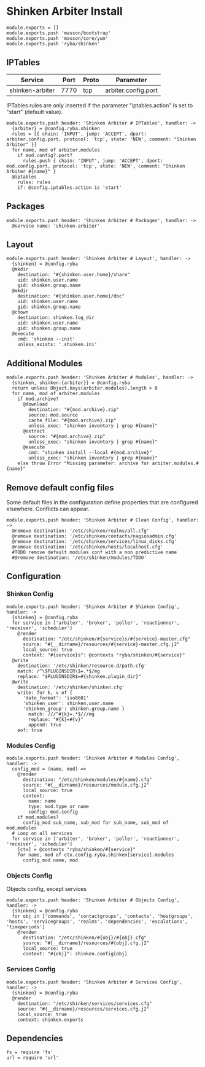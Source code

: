 
# Shinken Arbiter Install

    module.exports = []
    module.exports.push 'masson/bootstrap'
    module.exports.push 'masson/core/yum'
    module.exports.push 'ryba/shinken'

## IPTables

| Service          | Port  | Proto | Parameter              |
|------------------|-------|-------|------------------------|
| shinken-arbiter  | 7770  |  tcp  |  arbiter.config.port   |

IPTables rules are only inserted if the parameter "iptables.action" is set to
"start" (default value).

    module.exports.push header: 'Shinken Arbiter # IPTables', handler: ->
      {arbiter} = @config.ryba.shinken
      rules = [{ chain: 'INPUT', jump: 'ACCEPT', dport: arbiter.config.port, protocol: 'tcp', state: 'NEW', comment: "Shinken Arbiter" }]
      for name, mod of arbiter.modules
        if mod.config?.port?
          rules.push { chain: 'INPUT', jump: 'ACCEPT', dport: mod.config.port, protocol: 'tcp', state: 'NEW', comment: "Shinken Arbiter #{name}" }
      @iptables
        rules: rules
        if: @config.iptables.action is 'start'

## Packages

    module.exports.push header: 'Shinken Arbiter # Packages', handler: ->
      @service name: 'shinken-arbiter'

## Layout

    module.exports.push header: 'Shinken Arbiter # Layout', handler: ->
      {shinken} = @config.ryba
      @mkdir
        destination: "#{shinken.user.home}/share"
        uid: shinken.user.name
        gid: shinken.group.name
      @mkdir
        destination: "#{shinken.user.home}/doc"
        uid: shinken.user.name
        gid: shinken.group.name
      @chown
        destination: shinken.log_dir
        uid: shinken.user.name
        gid: shinken.group.name
      @execute
        cmd: 'shinken --init'
        unless_exists: '.shinken.ini'

## Additional Modules

    module.exports.push header: 'Shinken Arbiter # Modules', handler: ->
      {shinken, shinken:{arbiter}} = @config.ryba
      return unless Object.keys(arbiter.modules).length > 0
      for name, mod of arbiter.modules
        if mod.archive?
          @download
            destination: "#{mod.archive}.zip"
            source: mod.source
            cache_file: "#{mod.archive}.zip"
            unless_exec: "shinken inventory | grep #{name}"
          @extract
            source: "#{mod.archive}.zip"
            unless_exec: "shinken inventory | grep #{name}"
          @execute
            cmd: "shinken install --local #{mod.archive}"
            unless_exec: "shinken inventory | grep #{name}"
        else throw Error "Missing parameter: archive for arbiter.modules.#{name}"

## Remove default config files

Some default files in the configuration define properties that are configured elsewhere.
Conflicts can appear.

    module.exports.push header: 'Shinken Arbiter # Clean Config', handler: ->
      @remove destination: '/etc/shinken/realms/all.cfg'
      @remove destination: '/etc/shinken/contacts/nagiosadmin.cfg'
      @remove destination: '/etc/shinken/services/linux_disks.cfg'
      @remove destination: '/etc/shinken/hosts/localhost.cfg'
      #TODO remove default modules conf with a non predictive name
      #@remove destination: '/etc/shinken/modules/TODO'

## Configuration

### Shinken Config

    module.exports.push header: 'Shinken Arbiter # Shinken Config', handler: ->
      {shinken} = @config.ryba
      for service in ['arbiter', 'broker', 'poller', 'reactionner', 'receiver', 'scheduler']
        @render
          destination: "/etc/shinken/#{service}s/#{service}-master.cfg"
          source: "#{__dirname}/resources/#{service}-master.cfg.j2"
          local_source: true
          context: "#{service}s": @contexts "ryba/shinken/#{service}"
      @write
        destination: '/etc/shinken/resource.d/path.cfg'
        match: /^\$PLUGINSDIR\$=.*$/mg
        replace: "$PLUGINSDIR$=#{shinken.plugin_dir}"
      @write
        destination: '/etc/shinken/shinken.cfg'
        write: for k, v of {
          'date_format': 'iso8601'
          'shinken_user': shinken.user.name
          'shinken_group': shinken.group.name }
            match: ///^#{k}=.*$///mg
            replace: "#{k}=#{v}"
            append: true
        eof: true

### Modules Config

    module.exports.push header: 'Shinken Arbiter # Modules Config', handler: ->
      config_mod = (name, mod) =>
        @render
          destination: "/etc/shinken/modules/#{name}.cfg"
          source: "#{__dirname}/resources/module.cfg.j2"
          local_source: true
          context:
            name: name
            type: mod.type or name
            config: mod.config
        if mod.modules?
          config_mod sub_name, sub_mod for sub_name, sub_mod of mod.modules
      # Loop on all services
      for service in ['arbiter', 'broker', 'poller', 'reactionner', 'receiver', 'scheduler']
        [ctx] = @contexts "ryba/shinken/#{service}"
        for name, mod of ctx.config.ryba.shinken[service].modules
          config_mod name, mod

### Objects Config

Objects config, except services

    module.exports.push header: 'Shinken Arbiter # Objects Config', handler: ->
      {shinken} = @config.ryba
      for obj in ['commands', 'contactgroups', 'contacts', 'hostgroups', 'hosts', 'servicegroups', 'realms', 'dependencies', 'escalations', 'timeperiods']
        @render
          destination: "/etc/shinken/#{obj}/#{obj}.cfg"
          source: "#{__dirname}/resources/#{obj}.cfg.j2"
          local_source: true
          context: "#{obj}": shinken.config[obj]

### Services Config

    module.exports.push header: 'Shinken Arbiter # Services Config', handler: ->
      {shinken} = @config.ryba
      @render
        destination: "/etc/shinken/services/services.cfg"
        source: "#{__dirname}/resources/services.cfg.j2"
        local_source: true
        context: shinken.exports

## Dependencies

    fs = require 'fs'
    url = require 'url'
